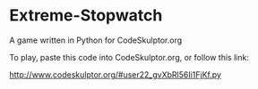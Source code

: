 Extreme-Stopwatch
=================

A game written in Python for CodeSkulptor.org

To play, paste this code into CodeSkulptor.org, or follow this link:

http://www.codeskulptor.org/#user22_gvXbRl56Ii1FjKf.py
